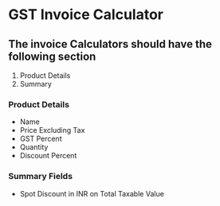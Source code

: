 # GST Invoice Calculator
## The invoice Calculators should have the following section
1. Product Details
2. Summary

### Product Details
* Name
* Price Excluding Tax
* GST Percent
* Quantity
* Discount Percent

### Summary Fields
* Spot Discount in INR on Total Taxable Value
